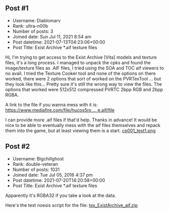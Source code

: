 ## Post #1
- Username: Diablomarv
- Rank: ultra-n00b
- Number of posts: 3
- Joined date: Sun Jul 11, 2021 8:54 am
- Post datetime: 2021-07-13T04:23:06+00:00
- Post Title: Exist Archive *.aif texture files

Hi, I'm trying to get access to the Exist Archive [Vita] models and texture files, it's a long process.
I managed to unpack the cpks and found the image/texture files as .AIF files, I tried using the SOA and TOC aif viewers to no avail.
I tried the Texture Cooker tool and none of the options on there worked, there were 2 options that sort of worked on the PVRTexTool ... but they look like this... Pretty sure it's still the wrong way to view the files.
The options that worked were 512x512 compressed PVRTC 2bpp RGB and 2bpp RGBA.

A link to the file if you wanna mess with it is:
[https://www.mediafire.com/file/hucos5ro ... e.aif/file](https://www.mediafire.com/file/hucos5roggkq2jq/cp001_unitface.aif/file)

I can provide more .aif files if that'd help.
Thanks in advance!
It would be nice to be able to eventually mess with the aif files themselves and repack them into the game, but at least viewing them is a start.
[cp001_test1.png](https://xentaxbackup.github.io/file/20453_cp001_test1.png)
## Post #2
- Username: Bigchillghost
- Rank: double-veteran
- Number of posts: 1031
- Joined date: Tue Jul 05, 2016 4:37 pm
- Post datetime: 2021-07-20T14:20:58+00:00
- Post Title: Exist Archive *.aif texture files

Apparently it's RGBA32 if you take a look at the data. 


Here's the test noesis script for the file:
[tex_ExistArchive_aif.zip](https://xentaxbackup.github.io/file/20474_tex_ExistArchive_aif.zip)
